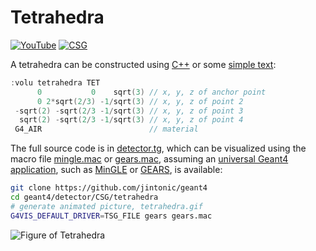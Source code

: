 # Tetrahedra

[![YouTube](https://img.shields.io/badge/You-Tube-red?style=flat)](https://youtube.com/shorts/XMJQ0hi3E7A)
[![CSG](https://img.shields.io/badge/CSG-Solids-blue?style=flat)](..)

A tetrahedra can be constructed using [C++][] or some [simple text](../..):

```cpp
:volu tetrahedra TET
      0           0    sqrt(3) // x, y, z of anchor point
      0 2*sqrt(2/3) -1/sqrt(3) // x, y, z of point 2
 -sqrt(2) -sqrt(2/3 -1/sqrt(3) // x, y, z of point 3
  sqrt(2) -sqrt(2/3 -1/sqrt(3) // x, y, z of point 4
 G4_AIR                        // material
```

The full source code is in [detector.tg][], which can be visualized using the macro file [mingle.mac][] or [gears.mac][], assuming an [universal Geant4 application][], such as [MinGLE][] or [GEARS][], is available:

```sh
git clone https://github.com/jintonic/geant4
cd geant4/detector/CSG/tetrahedra
# generate animated picture, tetrahedra.gif
G4VIS_DEFAULT_DRIVER=TSG_FILE gears gears.mac
```

![Figure of Tetrahedra](https://geant4-userdoc.web.cern.ch/UsersGuides/ForApplicationDeveloper/html/_images/aTet.jpg)

[C++]: https://geant4-userdoc.web.cern.ch/UsersGuides/ForApplicationDeveloper/html/Detector/Geometry/geomSolids.html#constructed-solid-geometry-csg-solids
[detector.tg]: https://github.com/jintonic/geant4/blob/main/detector/CSG/tetrahedra/detector.tg
[mingle.mac]: https://github.com/jintonic/geant4/blob/main/detector/CSG/tetrahedra/mingle.mac
[gears.mac]: https://github.com/jintonic/geant4/blob/main/detector/CSG/tetrahedra/gears.mac
[universal Geant4 application]: https://youtu.be/3g9CkyBS31o
[MinGLE]: https://github.com/jintonic/mingle
[GEARS]: https://github.com/jintonic/gears
